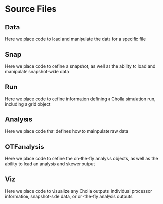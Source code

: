 # Source Files

## Data

Here we place code to load and manipulate the data for a specific file

## Snap

Here we place code to define a snapshot, as well as the ability to load and manipulate snapshot-wide data

## Run

Here we place code to define information defining a Cholla simulation run, including a grid object


## Analysis

Here we place code that defines how to mainpulate raw data

## OTFanalysis

Here we place code to define the on-the-fly analysis objects, as well as the ability to load an analysis and skewer output

## Viz

Here we place code to visualize any Cholla outputs: individual processor information, snapshot-side data, or on-the-fly analysis outputs


